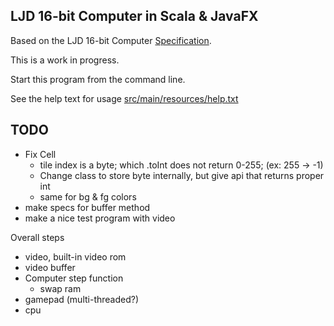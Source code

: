 LJD 16-bit Computer in Scala & JavaFX
-------------------------------------

Based on the LJD 16-bit Computer
[Specification](https://github.com/lj-ditrapani/16-bit-computer-specification).

This is a work in progress.

Start this program from the command line.

See the help text for usage [src/main/resources/help.txt](src/main/resources/help.txt)


TODO
----

- Fix Cell
    - tile index is a byte; which .toInt does not return 0-255; (ex: 255 -> -1)
    - Change class to store byte internally, but give api that returns proper int
    - same for bg & fg colors
- make specs for buffer method
- make a nice test program with video

Overall steps
- video, built-in video rom
- video buffer
- Computer step function
    - swap ram
- gamepad (multi-threaded?)
- cpu
